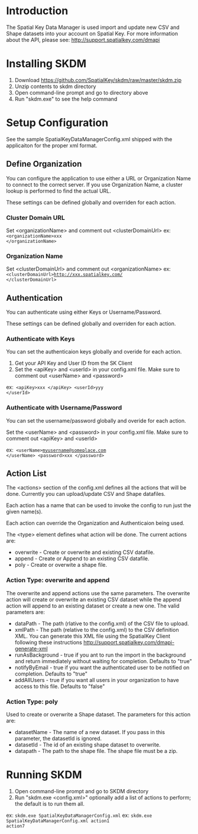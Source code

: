 # Introduction
The Spatial Key Data Manager is used import and update new CSV and Shape datasets into your account on Spatial Key.  For more information about the API, please see:
http://support.spatialkey.com/dmapi

# Installing SKDM
1. Download https://github.com/SpatialKey/skdm/raw/master/skdm.zip
2. Unzip contents to skdm directory
3. Open command-line prompt and go to directory above
4. Run "skdm.exe" to see the help command

# Setup Configuration
See the sample SpatialKeyDataManagerConfig.xml shipped with the applicaiton for the proper xml format.

## Define Organization
You can configure the application to use either a URL or Organization Name to connect to the correct server.  If you use Organization Name, a cluster lookup is performed to find the actual URL.

These settings can be defined globally and overriden for each action.

### Cluster Domain URL
Set  &lt;organizationName> and comment out  &lt;clusterDomainUrl>
ex: <code> &lt;organizationName>xxx &lt;/organizationName></code>

### Organization Name
Set  &lt;clusterDomainUrl> and comment out  &lt;organizationName>
ex: <code> &lt;clusterDomainUrl>http://xxx.spatialkey.com/ &lt;/clusterDomainUrl></code>

## Authentication
You can authenticate using either Keys or Username/Password.

These settings can be defined globally and overriden for each action.

### Authenticate with Keys
You can set the authenticaion keys globally and overide for each action.

1. Get your API Key and User ID from the SK Client
2. Set the  &lt;apiKey> and  &lt;userId> in your config.xml file.  Make sure to comment out  &lt;userName> and  &lt;password>

ex:<code>
	 &lt;apiKey>xxx &lt;/apiKey>
	 &lt;userId>yyy &lt;/userId>
</code>

### Authenticate with Username/Password
You can set the username/password globally and overide for each action.

Set the  &lt;userName> and  &lt;password> in your config.xml file.  Make sure to comment out  &lt;apiKey> and  &lt;userId>

ex:<code>
	 &lt;userName>myusername@someplace.com &lt;/userName>
	 &lt;password>xxx &lt;/password>
</code>

## Action List
The  &lt;actions> section of the config.xml defines all the actions that will be done.  Currently you can upload/update CSV and Shape datafiles.

Each action has a name that can be used to invoke the config to run just the given name(s).

Each action can override the Organization and Authenticaion being used.

The  &lt;type> element defines what action will be done.  The current actions are:
* overwrite - Create or overwrite and existing CSV datafile.
* append - Create or Append to an existing CSV datafile.
* poly - Create or overwite a shape file.

### Action Type: overwrite and append
The overwrite and append actions use the same parameters.  The overwrite action will create or overwrite an existing CSV dataset while the append action will append to an existing dataset or create a new one.  The valid parameters are:
* dataPath - The path (rlative to the config.xml) of the CSV file to upload.
* xmlPath - The path (relative to the config.xml) to the CSV definition XML.  You can generate this XML file using the SpatialKey Client following these instructions http://support.spatialkey.com/dmapi-generate-xml
* runAsBackground - true if you ant to run the import in the background and return immediately without waiting for completion.  Defaults to "true"
* notifyByEmail - true if you want the authenticated user to be notified on completion.  Defaults to "true"
* addAllUsers - true if you want all users in your organization to have access to this file.  Defaults to "false"

### Action Type: poly
Used to create or overwrite a Shape dataset. The parameters for this action are:
* datasetName - The name of a new dataset.  If you pass in this parameter, the datasetId is ignored.
* datasetId - The id of an existing shape dataset to overwrite.
* datapath - The path to the shape file.  The shape file must be a zip.

# Running SKDM

1. Open command-line prompt and go to SKDM directory
2. Run "skdm.exe  &lt;config.xml>" optionally add a list of actions to perform; the default is to run them all.

ex: <code>skdm.exe SpatialKeyDataManagerConfig.xml</code>
ex: <code>skdm.exe SpatialKeyDataManagerConfig.xml action1 action7</code>
